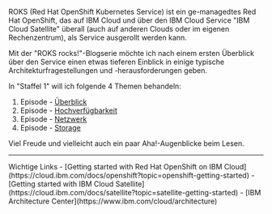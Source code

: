 ROKS (Red Hat OpenShift Kubernetes Service) ist ein ge-managedtes Red Hat OpenShift, das auf IBM Cloud und über den IBM Cloud Service "IBM Cloud Satellite" überall (auch auf anderen Clouds oder im eigenen Rechenzentrum), als Service ausgerollt werden kann.

Mit der "ROKS rocks!"-Blogserie möchte ich nach einem ersten Überblick über den Service einen etwas tieferen Einblick in einige typische Architekturfragestellungen und -herausforderungen geben.

In "Staffel 1" will ich folgende 4 Themen behandeln:

1. Episode - [Überblick](./S1E1_overview.md)
2. Episode - [Hochverfügbarkeit](./S1E2_ha.md)
3. Episode - [Netzwerk](./S1E3_network.md)
4. Episode - [Storage](./S1E4_storage.md)

Viel Freude und vielleicht auch ein paar Aha!-Augenblicke beim Lesen.

<hr/>
Wichtige Links
- [Getting started with Red Hat OpenShift on IBM Cloud](https://cloud.ibm.com/docs/openshift?topic=openshift-getting-started)
- [Getting started with IBM Cloud Satellite](https://cloud.ibm.com/docs/satellite?topic=satellite-getting-started)
- [IBM Architecture Center](https://www.ibm.com/cloud/architecture)
